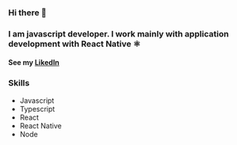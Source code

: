 ### Hi there 👋

### I am javascript developer. I work mainly with application development with React Native ⚛️

#### See my [LikedIn](https://www.linkedin.com/in/danielsousast/)

### Skills
- Javascript
- Typescript
- React
- React Native
- Node


<!--
**danielsousast/danielsousast** is a ✨ _special_ ✨ repository because its `README.md` (this file) appears on your GitHub profile.

Here are some ideas to get you started:

- 🔭 I’m currently working on ...
- 🌱 I’m currently learning ...
- 👯 I’m looking to collaborate on ...
- 🤔 I’m looking for help with ...
- 💬 Ask me about ...
- 📫 How to reach me: ...
- 😄 Pronouns: ...
- ⚡ Fun fact: ...
-->
